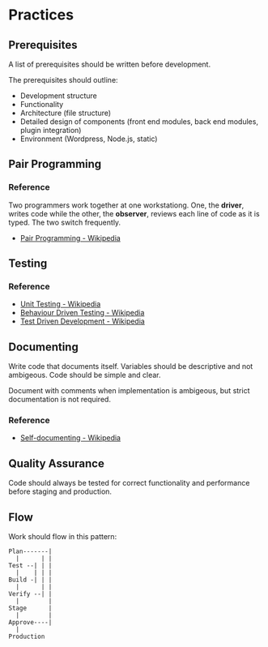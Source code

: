 # Practices

## Prerequisites

A list of prerequisites should be written before development.

The prerequisites should outline:

* Development structure
* Functionality
* Architecture (file structure)
* Detailed design of components (front end modules, back end modules, plugin integration)
* Environment (Wordpress, Node.js, static)

## Pair Programming

### Reference

Two programmers work together at one workstationg. One, the **driver**, writes code while the other, the **observer**, reviews each line of code as it is typed. The two switch frequently.

* [Pair Programming - Wikipedia](http://en.wikipedia.org/wiki/Pair_programming)

## Testing

### Reference

* [Unit Testing - Wikipedia](http://en.wikipedia.org/wiki/Unit_testing)
* [Behaviour Driven Testing - Wikipedia](http://en.wikipedia.org/wiki/Behavior-driven_development)
* [Test Driven Development - Wikipedia](http://en.wikipedia.org/wiki/Test-driven_development)

## Documenting

Write code that documents itself. Variables should be descriptive and not ambigeous. Code should be simple and clear.

Document with comments when implementation is ambigeous, but strict documentation is not required.

### Reference

* [Self-documenting - Wikipedia](http://en.wikipedia.org/wiki/Self-documenting)

## Quality Assurance

Code should always be tested for correct functionality and performance before staging and production.

## Flow

Work should flow in this pattern:

```
Plan-------|
  |      | |
Test --| | |
  |    | | |
Build -| | |
  |      | |
Verify --| |
  |        |
Stage      |
  |        |
Approve----|
  |
Production
```
